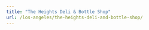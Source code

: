 ```yaml
---
title: "The Heights Deli & Bottle Shop"
url: /los-angeles/the-heights-deli-and-bottle-shop/
---
```

